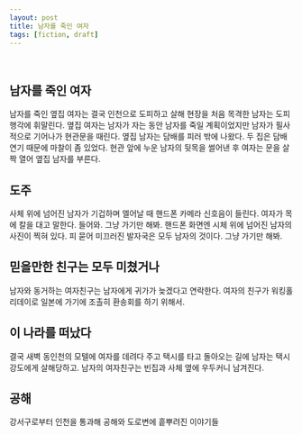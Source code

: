 ```yaml
---
layout: post
title: 남자를 죽인 여자
tags: [fiction, draft]
---
```

​
## 남자를 죽인 여자
남자를 죽인 옆집 여자는 결국 인천으로 도피하고 살해 현장을 처음 목격한 남자는 도피행각에 휘말린다.
옆집 여자는 남자가 자는 동안 남자를 죽일 계획이었지만 남자가 필사적으로 기어나가 현관문을 때린다. 옆집 남자는 담배를 피러 밖에 나왔다. 두 집은 담배연기 때문에 마찰이 좀 있었다. 현관 앞에 누운 남자의 뒷목을 썰어낸 후 여자는 문을 살짝 열어 옆집 남자를 부른다.
## 도주
사체 위에 넘어진 남자가 기겁하며 엘어날 때 핸드폰 카메라 신호음이 들린다. 여자가 목에 칼을 대고 말한다. 들어와. 그냥 가기만 해봐. 핸드폰 화면엔 시체 위에 넘어진 남자의 사진이 찍혀 있다. 피 묻어 미끄러진 발자국은 모두 남자의 것이다. 그냥 가기만 해봐.
## 믿을만한 친구는 모두 미쳤거나
남자와 동거하는 여자친구는 남자에게 귀가가 늦겠다고 연락한다. 여자의 친구가 워킹홀리데이로 일본에 가기에 조촐히 환송회를 하기 위해서.
## 이 나라를 떠났다
결국 새벽 동인천의 모텔에 여자를 데려다 주고 택시를 타고 돌아오는 길에 남자는 택시강도에게 살해당하고. 남자의 여자친구는 빈집과 사체 옆에 우두커니 남겨진다.
## 공해
강서구로부터 인천을 통과해 공해와 도로변에 흩뿌려진 이야기들
